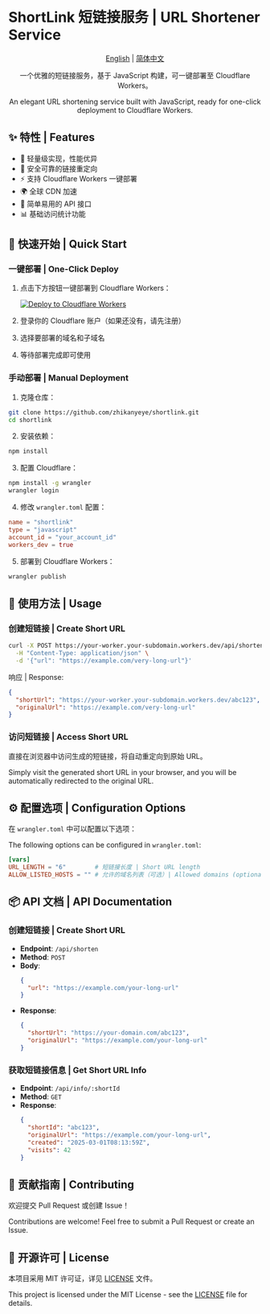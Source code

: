 # ShortLink 短链接服务 | URL Shortener Service

<div align="center">

[English](./README.md) | [简体中文](./README.zh-CN.md)

一个优雅的短链接服务，基于 JavaScript 构建，可一键部署至 Cloudflare Workers。

An elegant URL shortening service built with JavaScript, ready for one-click deployment to Cloudflare Workers.

</div>

## ✨ 特性 | Features

- 🚀 轻量级实现，性能优异
- 🔐 安全可靠的链接重定向
- ⚡ 支持 Cloudflare Workers 一键部署
- 🌍 全球 CDN 加速
- 🎯 简单易用的 API 接口
- 📊 基础访问统计功能

## 🚀 快速开始 | Quick Start

### 一键部署 | One-Click Deploy

1. 点击下方按钮一键部署到 Cloudflare Workers：

   [![Deploy to Cloudflare Workers](https://deploy.workers.cloudflare.com/button)](https://deploy.workers.cloudflare.com/?url=https://github.com/zhikanyeye/shortlink)

2. 登录你的 Cloudflare 账户（如果还没有，请先注册）

3. 选择要部署的域名和子域名

4. 等待部署完成即可使用

### 手动部署 | Manual Deployment

1. 克隆仓库：

```bash
git clone https://github.com/zhikanyeye/shortlink.git
cd shortlink
```

2. 安装依赖：

```bash
npm install
```

3. 配置 Cloudflare：

```bash
npm install -g wrangler
wrangler login
```

4. 修改 `wrangler.toml` 配置：

```toml
name = "shortlink"
type = "javascript"
account_id = "your_account_id"
workers_dev = true
```

5. 部署到 Cloudflare Workers：

```bash
wrangler publish
```

## 🔨 使用方法 | Usage

### 创建短链接 | Create Short URL

```bash
curl -X POST https://your-worker.your-subdomain.workers.dev/api/shorten \
  -H "Content-Type: application/json" \
  -d '{"url": "https://example.com/very-long-url"}'
```

响应 | Response:
```json
{
  "shortUrl": "https://your-worker.your-subdomain.workers.dev/abc123",
  "originalUrl": "https://example.com/very-long-url"
}
```

### 访问短链接 | Access Short URL

直接在浏览器中访问生成的短链接，将自动重定向到原始 URL。

Simply visit the generated short URL in your browser, and you will be automatically redirected to the original URL.

## ⚙️ 配置选项 | Configuration Options

在 `wrangler.toml` 中可以配置以下选项：

The following options can be configured in `wrangler.toml`:

```toml
[vars]
URL_LENGTH = "6"        # 短链接长度 | Short URL length
ALLOW_LISTED_HOSTS = "" # 允许的域名列表（可选）| Allowed domains (optional)
```

## 📦 API 文档 | API Documentation

### 创建短链接 | Create Short URL

- **Endpoint**: `/api/shorten`
- **Method**: `POST`
- **Body**:
  ```json
  {
    "url": "https://example.com/your-long-url"
  }
  ```
- **Response**:
  ```json
  {
    "shortUrl": "https://your-domain.com/abc123",
    "originalUrl": "https://example.com/your-long-url"
  }
  ```

### 获取短链接信息 | Get Short URL Info

- **Endpoint**: `/api/info/:shortId`
- **Method**: `GET`
- **Response**:
  ```json
  {
    "shortId": "abc123",
    "originalUrl": "https://example.com/your-long-url",
    "created": "2025-03-01T08:13:59Z",
    "visits": 42
  }
  ```

## 🤝 贡献指南 | Contributing

欢迎提交 Pull Request 或创建 Issue！

Contributions are welcome! Feel free to submit a Pull Request or create an Issue.

## 📄 开源许可 | License

本项目采用 MIT 许可证，详见 [LICENSE](./LICENSE) 文件。

This project is licensed under the MIT License - see the [LICENSE](./LICENSE) file for details.
